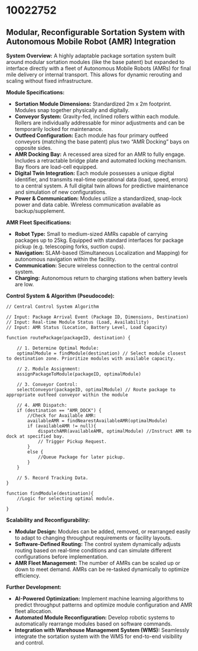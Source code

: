 # 10022752

## Modular, Reconfigurable Sortation System with Autonomous Mobile Robot (AMR) Integration

**System Overview:** A highly adaptable package sortation system built around modular sortation modules (like the base patent) but expanded to interface directly with a fleet of Autonomous Mobile Robots (AMRs) for final mile delivery or internal transport. This allows for dynamic rerouting and scaling without fixed infrastructure.

**Module Specifications:**

*   **Sortation Module Dimensions:** Standardized 2m x 2m footprint. Modules snap together physically and digitally.
*   **Conveyor System:** Gravity-fed, inclined rollers within each module. Rollers are individually addressable for minor adjustments and can be temporarily locked for maintenance.
*   **Outfeed Configuration:** Each module has four primary outfeed conveyors (matching the base patent) plus two “AMR Docking” bays on opposite sides.
*   **AMR Docking Bay:**  A recessed area sized for an AMR to fully engage. Includes a retractable bridge plate and automated locking mechanism. Bay floors are load-cell equipped.
*   **Digital Twin Integration:** Each module possesses a unique digital identifier, and transmits real-time operational data (load, speed, errors) to a central system.  A full digital twin allows for predictive maintenance and simulation of new configurations.
*   **Power & Communication:** Modules utilize a standardized, snap-lock power and data cable. Wireless communication available as backup/supplement.

**AMR Fleet Specifications:**

*   **Robot Type:** Small to medium-sized AMRs capable of carrying packages up to 25kg.  Equipped with standard interfaces for package pickup (e.g. telescoping forks, suction cups).
*   **Navigation:**  SLAM-based (Simultaneous Localization and Mapping) for autonomous navigation within the facility.
*   **Communication:**  Secure wireless connection to the central control system.
*   **Charging:**  Autonomous return to charging stations when battery levels are low.

**Control System & Algorithm (Pseudocode):**

```
// Central Control System Algorithm

// Input: Package Arrival Event (Package ID, Dimensions, Destination)
// Input: Real-time Module Status (Load, Availability)
// Input: AMR Status (Location, Battery Level, Load Capacity)

function routePackage(packageID, destination) {

    // 1. Determine Optimal Module:
    optimalModule = findModule(destination) // Select module closest to destination zone. Prioritize modules with available capacity.

    // 2. Module Assignment:
    assignPackageToModule(packageID, optimalModule)

    // 3. Conveyor Control:
    selectConveyor(packageID, optimalModule) // Route package to appropriate outfeed conveyor within the module

    // 4. AMR Dispatch:
    if (destination == "AMR_DOCK") {
        //Check for Available AMR:
        availableAMR = findNearestAvailableAMR(optimalModule)
        if (availableAMR != null){
            dispatchAMR(availableAMR, optimalModule) //Instruct AMR to dock at specified bay.
            // Trigger Pickup Request.
        }
        else {
            //Queue Package for later pickup.
        }
    }

    // 5. Record Tracking Data.
}

function findModule(destination){
    //Logic for selecting optimal module.

}
```

**Scalability and Reconfigurability:**

*   **Modular Design:** Modules can be added, removed, or rearranged easily to adapt to changing throughput requirements or facility layouts.
*   **Software-Defined Routing:** The control system dynamically adjusts routing based on real-time conditions and can simulate different configurations before implementation.
*   **AMR Fleet Management:** The number of AMRs can be scaled up or down to meet demand.  AMRs can be re-tasked dynamically to optimize efficiency.

**Further Development:**

*   **AI-Powered Optimization:**  Implement machine learning algorithms to predict throughput patterns and optimize module configuration and AMR fleet allocation.
*   **Automated Module Reconfiguration:** Develop robotic systems to automatically rearrange modules based on software commands.
*   **Integration with Warehouse Management System (WMS):** Seamlessly integrate the sortation system with the WMS for end-to-end visibility and control.